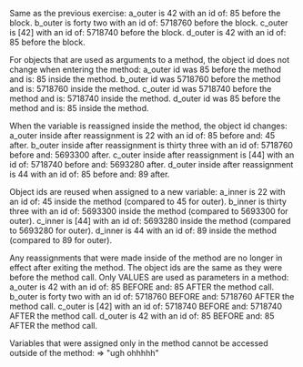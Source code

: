 Same as the previous exercise:
a_outer is 42 with an id of: 85 before the block.
b_outer is forty two with an id of: 5718760 before the block.
c_outer is [42] with an id of: 5718740 before the block.
d_outer is 42 with an id of: 85 before the block.

For objects that are used as arguments to a method, the object id does not change when entering the method:
a_outer id was 85 before the method and is: 85 inside the method.
b_outer id was 5718760 before the method and is: 5718760 inside the method.
c_outer id was 5718740 before the method and is: 5718740 inside the method.
d_outer id was 85 before the method and is: 85 inside the method.

When the variable is reassigned inside the method, the object id changes:
a_outer inside after reassignment is 22 with an id of: 85 before and: 45 after.
b_outer inside after reassignment is thirty three with an id of: 5718760 before and: 5693300 after.
c_outer inside after reassignment is [44] with an id of: 5718740 before and: 5693280 after.
d_outer inside after reassignment is 44 with an id of: 85 before and: 89 after.

Object ids are reused when assigned to a new variable:
a_inner is 22 with an id of: 45 inside the method (compared to 45 for outer).
b_inner is thirty three with an id of: 5693300 inside the method (compared to 5693300 for outer).
c_inner is [44] with an id of: 5693280 inside the method (compared to 5693280 for outer).
d_inner is 44 with an id of: 89 inside the method (compared to 89 for outer).

Any reassignments that were made inside of the method are no longer in effect after exiting
the method. The object ids are the same as they were before the method call. Only VALUES are used
as parameters in a method:
a_outer is 42 with an id of: 85 BEFORE and: 85 AFTER the method call.
b_outer is forty two with an id of: 5718760 BEFORE and: 5718760 AFTER the method call.
c_outer is [42] with an id of: 5718740 BEFORE and: 5718740 AFTER the method call.
d_outer is 42 with an id of: 85 BEFORE and: 85 AFTER the method call.

Variables that were assigned only in the method cannot be accessed outside of the method:
 => "ugh ohhhhh" 
